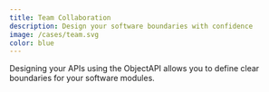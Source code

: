 ```yaml
---
title: Team Collaboration
description: Design your software boundaries with confidence
image: /cases/team.svg
color: blue
---
```


Designing your APIs using the ObjectAPI allows you to define clear boundaries for your software modules.
